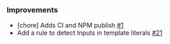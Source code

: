 ### Improvements

- [chore] Adds CI and NPM publish
  [#1](https://github.com/pulumi/eslint-plugin-pulumi/pull/1)
- Add a rule to detect Inputs in template literals
  [#21](https://github.com/pulumi/eslint-plugin-pulumi/pull/21)
